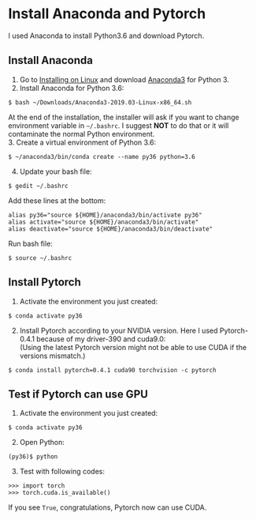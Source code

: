 # Install Anaconda and Pytorch
I used Anaconda to install Python3.6 and download Pytorch.

## Install Anaconda
1. Go to [Installing on Linux](http://docs.anaconda.com/anaconda/install/linux/) and download [Anaconda3](https://www.anaconda.com/distribution/#linux) for Python 3.
2. Install Anaconda for Python 3.6:
```
$ bash ~/Downloads/Anaconda3-2019.03-Linux-x86_64.sh
```
At the end of the installation, the installer will ask if you want to change environment variable in `~/.bashrc`. I suggest **NOT** to do that or it will contaminate the normal Python environment.  
3. Create a virtual environment of Python 3.6:
```
$ ~/anaconda3/bin/conda create --name py36 python=3.6
```
4. Update your bash file: 
```
$ gedit ~/.bashrc
```
Add these lines at the bottom:
```
alias py36="source ${HOME}/anaconda3/bin/activate py36"
alias activate="source ${HOME}/anaconda3/bin/activate"
alias deactivate="source ${HOME}/anaconda3/bin/deactivate"
```
Run bash file:
```
$ source ~/.bashrc
```

## Install Pytorch
1. Activate the environment you just created:
```
$ conda activate py36
```
2. Install Pytorch according to your NVIDIA version. Here I used Pytorch-0.4.1 because of my driver-390 and cuda9.0:  
(Using the latest Pytorch version might not be able to use CUDA if the versions mismatch.)
```
$ conda install pytorch=0.4.1 cuda90 torchvision -c pytorch
```

## Test if Pytorch can use GPU
1. Activate the environment you just created:
```
$ conda activate py36
```
2. Open Python:
```
(py36)$ python
```
3. Test with following codes:
```
>>> import torch
>>> torch.cuda.is_available()
```
If you see `True`, congratulations, Pytorch now can use CUDA.
